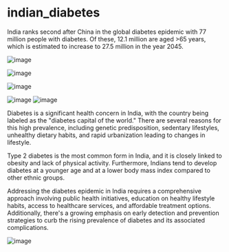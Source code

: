 # indian_diabetes
India ranks second after China in the global diabetes epidemic with 77 million people with diabetes. Of these, 12.1 million are aged >65 years, which is estimated to increase to 27.5 million in the year 2045.

![image](https://github.com/Shivam-7800/indian_diabetes/assets/85841071/f9bfc5bd-e321-419b-9eb6-bedc12fe5523)



![image](https://github.com/Shivam-7800/indian_diabetes/assets/85841071/0cb687c1-afcc-4d73-bd62-670fcb8f89a6)


![image](https://github.com/Shivam-7800/indian_diabetes/assets/85841071/652e6f65-dfbd-45f3-8c54-83b5f20d93b2)

![image](https://github.com/Shivam-7800/indian_diabetes/assets/85841071/0ef42099-e8db-49c5-86da-bf8c35f1e8d0)
![image](https://github.com/Shivam-7800/indian_diabetes/assets/85841071/24354803-0337-4f70-8c35-9a5eb139cc7b)


Diabetes is a significant health concern in India, with the country being labeled as the "diabetes capital of the world." There are several reasons for this high prevalence, including genetic predisposition, sedentary lifestyles, unhealthy dietary habits, and rapid urbanization leading to changes in lifestyle.

Type 2 diabetes is the most common form in India, and it is closely linked to obesity and lack of physical activity. Furthermore, Indians tend to develop diabetes at a younger age and at a lower body mass index compared to other ethnic groups.

Addressing the diabetes epidemic in India requires a comprehensive approach involving public health initiatives, education on healthy lifestyle habits, access to healthcare services, and affordable treatment options. Additionally, there's a growing emphasis on early detection and prevention strategies to curb the rising prevalence of diabetes and its associated complications.


![image](https://github.com/Shivam-7800/indian_diabetes/assets/85841071/00c08393-51b6-4333-97d3-81c1014b5377)
